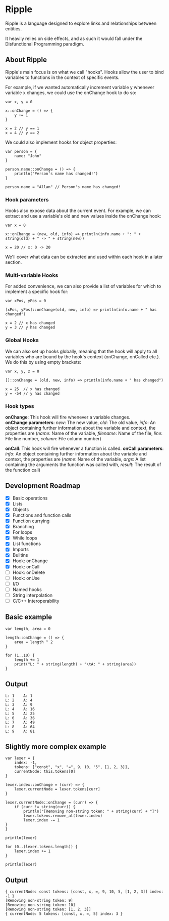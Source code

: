 # Ripple

Ripple is a language designed to explore links and relationships between entities.

It heavily relies on side effects, and as such it would fall under the Disfunctional Programming paradigm.

## About Ripple

Ripple's main focus is on what we call "hooks". Hooks allow the user to bind variables to functions in the context of specific events. 

For example, if we wanted automatically increment variable y whenever variable x changes, we could use the onChange hook to do so:

```
var x, y = 0

x::onChange = () => {
    y += 1
}

x = 2 // y == 1
x = 4 // y == 2
```

We could also implement hooks for object properties:

```
var person = {
    name: "John"
}

person.name::onChange = () => {
    println("Person's name has changed!")
}

person.name = "Allan" // Person's name has changed!
```

### Hook parameters

Hooks also expose data about the current event. For example, we can extract and use a variable's old and new values inside the onChange hook:

```
var x = 0

x::onChange = (new, old, info) => println(info.name + ": " + string(old) + " -> " + string(new))

x = 20 // x: 0 -> 20
```

We'll cover what data can be extracted and used within each hook in a later section.

### Multi-variable Hooks

For added convenience, we can also provide a list of variables for which to implement a specific hook for:

```
var xPos, yPos = 0

[xPos, yPos]::onChange(old, new, info) => println(info.name + " has changed")

x = 2 // x has changed
y = 3 // y has changed
```

### Global Hooks

We can also set up hooks globally, meaning that the hook will apply to all variables who are bound by the hook's context (onChange, onCalled etc.). We do this by using empty brackets:

```
var x, y, z = 0

[]::onChange = (old, new, info) => println(info.name + " has changed")

x = 25  // x has changed
y = -54 // y has changed
```

### Hook types

**onChange**: This hook will fire whenever a variable changes.\
**onChange parameters**: *new*: The new value, *old*: The old value, *info*: An object containing further information about the variable and context, the properties are (*name*: Name of the variable, *filename*: Name of the file, *line*: File line number, *column*: File column number)

**onCall**: This hook will fire whenever a function is called.
**onCall parameters**: *info*: An object containing further information about the variable and context, the properties are (*name*: Name of the variable, *args*: A list containing the arguments the function was called with, *result*: The result of the function call)
## Development Roadmap

- [x] Basic operations
- [x] Lists
- [x] Objects
- [x] Functions and function calls
- [x] Function currying
- [x] Branching
- [x] For loops
- [x] While loops
- [x] List functions
- [x] Imports
- [x] Builtins
- [x] Hook: onChange
- [x] Hook: onCall
- [ ] Hook: onDelete
- [ ] Hook: onUse
- [ ] I/O
- [ ] Named hooks
- [ ] String interpolation
- [ ] C/C++ Interoperability

## Basic example

```
var length, area = 0

length::onChange = () => {
	area = length ^ 2
}

for (1..10) {
    length += 1
    print("L: " + string(length) + "\tA: " + string(area))
}
```

## Output

```
L: 1    A: 1
L: 2    A: 4
L: 3    A: 9
L: 4    A: 16
L: 5    A: 25
L: 6    A: 36
L: 7    A: 49
L: 8    A: 64
L: 9    A: 81
```

## Slightly more complex example

```
var lexer = {
    index: -1,
    tokens: ["const", "x", "=", 9, 10, "5", [1, 2, 3]],
    currentNode: this.tokens[0]
}

lexer.index::onChange = (curr) => {
    lexer.currentNode = lexer.tokens[curr]
}

lexer.currentNode::onChange = (curr) => {
    if (curr != string(curr)) {
    	println("[Removing non-string token: " + string(curr) + "]")
    	lexer.tokens.remove_at(lexer.index)
    	lexer.index -= 1
}
}

println(lexer)

for (0..(lexer.tokens.length)) {
    lexer.index += 1
}

println(lexer)
```

## Output

```
{ currentNode: const tokens: [const, x, =, 9, 10, 5, [1, 2, 3]] index: -1 }
[Removing non-string token: 9]
[Removing non-string token: 10]
[Removing non-string token: [1, 2, 3]]
{ currentNode: 5 tokens: [const, x, =, 5] index: 3 }
```
